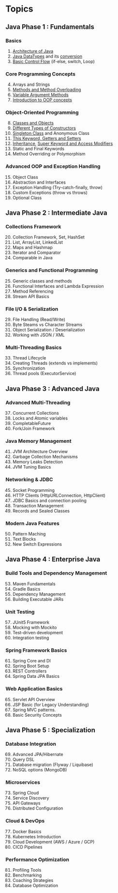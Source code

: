 # Topics ### 

## Java Phase 1 : Fundamentals

### Basics

1. [Architecture of Java](./J_00_Java%20Architecture.md)
2. [Java DataTypes](./J_02_0_Datatypes.java) and its [conversion](./J_02_1_DataTypeConversion.java)
3. [Basic Control Flow](./J_03_0_ControlFlowStatements.java) (if-else, switch, Loop)

### Core Programming Concepts

4. Arrays and Strings
5. [Methods and Method Overloading](./J_05_0_MethodOverloading.java)
6. [Variable Argument Methods](./J_06_0_VariableArgumentMethod.java)
7. [Introduction to OOP concepts](./J_07_0_Introduction%20to%20OOPs.md)

### Object-Oriented Programming

8. [Classes and Objects](./J_08_0_ClassInJava.java)
9. [Different Types of Constructors](./J_09_0_DifferentTypesOfConstructors.java)
10. [Singleton Class](./J_10_0_SingletonClass.java) and Anonymous Class
11. [This Keyword, Getters and Setters](./J_11_0_ThisKeywordAndGetterSetters.java)
12. [Inheritance](./J_12_0_Inheritance.java), [Super Keyword and Access Modifiers](./J_12_1_SuperKeywordAndAccessModifier.java)
13. Static and Final Keywords
14. Method Overriding or Polymorphism

### Advanced OOP and Exception Handling

15. Object Class
16. Abstraction and Interfaces
17. Exception Handling (Try-catch-finally, throw)
18. Custom Exceptions (throw vs throws)
19. Optional Class

## Java Phase 2 : Intermediate Java

### Collections Framework

20. Collection Framework, Set, HashSet
21. List, ArrayList, LinkedList
22. Maps and Hashmap
23. Iterator and Comparator
24. Comparable in Java

### Generics and Functional Programming

25. Generic classes and methods
26. Functional Interfaces and Lambda Expression
27. Method Referencing
28. Stream API Basics

### File I/O & Serialization

29. File Handling (Read/Write)
30. Byte Steams vs Character Streams
31. Object Serialization / Deserialization
32. Working with JSON / XML

### Multi-Threading Basics

33. Thread Lifecycle
34. Creating Threads (extends vs implements)
35. Synchronization
36. Thread pools (ExecutorService)

## Java Phase 3 : Advanced Java

### Advanced Multi-Threading

37. Concurrent Collections
38. Locks and Atomic variables
39. CompletableFuture
40. Fork/Join Framework

### Java Memory Management

41. JVM Architecture Overview
42. Garbage Collection Mechanisms
43. Memory Leaks Detection
44. JVM Tuning Basics

### Networking & JDBC

45. Socket Programming
46. HTTP Clients (HttpURLConnection, HttpClient)
47. JDBC Basics and connection pooling
48. Transaction Management
49. Records and Sealed Classes

### Modern Java Features

50. Pattern Maching
51. Text Blocks
52. New Switch Expressions


## Java Phase 4 : Enterprise Java

### Build Tools and Dependency Management

53. Maven Fundamentals
54. Gradle Basics
55. Dependency Management
56. Building Executable JARs

### Unit Testing

57. JUnit5 Framework
58. Mocking with Mockito
59. Test-driven development
60. Integration testing

### Spring Framework Basics

61. Spring Core and DI
62. Spring Boot Setup
63. REST Controllers
64. Spring Data JPA Basics

### Web Application Basics

65. Servlet API Overview
66. JSP Basic (for Legacy Understanding)
67. Spring MVC patterns.
68. Basic Security Concepts


## Java Phase 5 : Specialization

### Database Integration

69. Advanced JPA/Hibernate
70. Query DSL
71. Database migration (Flyway / Liquibase)
72. NoSQL options (MongoDB)

### Microservices
73. Spring Cloud
74. Service Discovery
75. API Gateways
76. Distributed Configuration

### Cloud & DevOps
77. Docker Basics
78. Kubernetes Introduction
79. Cloud Development (AWS / Azure / GCP)
80. CICD Pipelines

### Performance Optimization
81. Profiling Tools
82. Benchmarking
83. Coaching Strategies
84. Database Optimization
